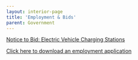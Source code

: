 ```yaml
---
layout: interior-page
title: 'Employment & Bids'
parent: Government
---
```


[Notice to Bid: Electric Vehicle Charging Stations](https://storage.googleapis.com/static.rutherford-nj.com/finance/Employment/BidSpecsElectricVehicleChargingAdvertisement.docx.pdf)


[Click here to download an employment application](http://static.rutherford-nj.com/borough-clerk/permits-licenses/Employment%20Application.pdf)
